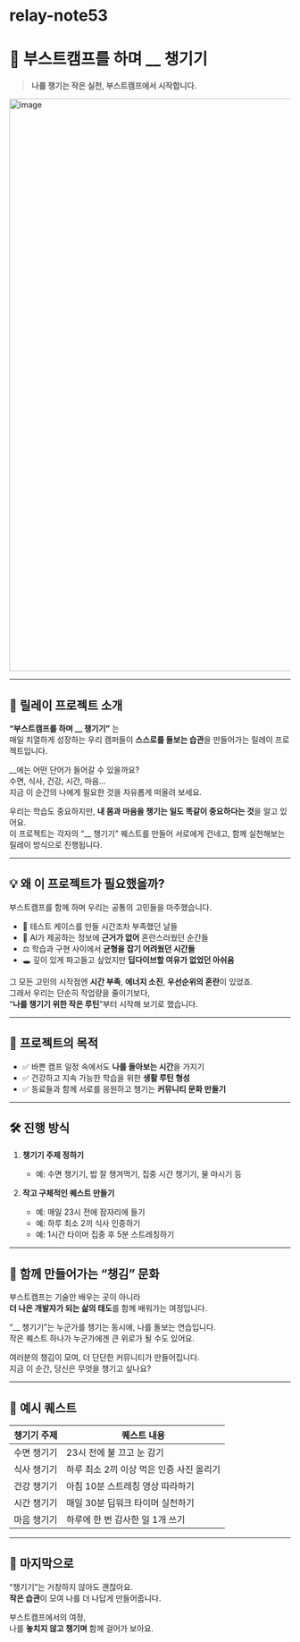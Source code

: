 # relay-note53



# 🌱 부스트캠프를 하며 __ 챙기기

> **나를 챙기는 작은 실천, 부스트캠프에서 시작합니다.**

<img width="1536" height="1024" alt="image" src="https://github.com/user-attachments/assets/cc7f6f75-076a-4eae-b71d-69bae28abc32" />


---

## 🧭 릴레이 프로젝트 소개

**“부스트캠프를 하며 __ 챙기기”** 는  
매일 치열하게 성장하는 우리 캠퍼들이 **스스로를 돌보는 습관**을 만들어가는 릴레이 프로젝트입니다.

__에는 어떤 단어가 들어갈 수 있을까요?  
수면, 식사, 건강, 시간, 마음…  
지금 이 순간의 나에게 필요한 것을 자유롭게 떠올려 보세요.

우리는 학습도 중요하지만, **내 몸과 마음을 챙기는 일도 똑같이 중요하다는 것**을 알고 있어요.  
이 프로젝트는 각자의 “__ 챙기기” 퀘스트를 만들어 서로에게 건네고, 함께 실천해보는 릴레이 방식으로 진행됩니다.

---
## 💡 왜 이 프로젝트가 필요했을까?

부스트캠프를 함께 하며 우리는 공통의 고민들을 마주했습니다.

- 🧪 테스트 케이스를 만들 시간조차 부족했던 날들  
- 🤖 AI가 제공하는 정보에 **근거가 없어** 혼란스러웠던 순간들  
- ⚖️ 학습과 구현 사이에서 **균형을 잡기 어려웠던 시간들**  
- 🕳️ 깊이 있게 파고들고 싶었지만 **딥다이브할 여유가 없었던 아쉬움**

그 모든 고민의 시작점엔 **시간 부족**, **에너지 소진**, **우선순위의 혼란**이 있었죠.  
그래서 우리는 단순히 작업량을 줄이기보다,  
“**나를 챙기기 위한 작은 루틴**”부터 시작해 보기로 했습니다.

---

## 🎯 프로젝트의 목적

- ✅ 바쁜 캠프 일정 속에서도 **나를 돌아보는 시간**을 가지기
- ✅ 건강하고 지속 가능한 학습을 위한 **생활 루틴 형성**
- ✅ 동료들과 함께 서로를 응원하고 챙기는 **커뮤니티 문화 만들기**

---

## 🛠️ 진행 방식

1. **챙기기 주제 정하기**  
   - 예: 수면 챙기기, 밥 잘 챙겨먹기, 집중 시간 챙기기, 물 마시기 등

2. **작고 구체적인 퀘스트 만들기**  
   - 예: 매일 23시 전에 잠자리에 들기  
   - 예: 하루 최소 2끼 식사 인증하기  
   - 예: 1시간 타이머 집중 후 5분 스트레칭하기
---

## 🤝 함께 만들어가는 “챙김” 문화

부스트캠프는 기술만 배우는 곳이 아니라  
**더 나은 개발자가 되는 삶의 태도**를 함께 배워가는 여정입니다.

“__ 챙기기”는 누군가를 챙기는 동시에, 나를 돌보는 연습입니다.  
작은 퀘스트 하나가 누군가에겐 큰 위로가 될 수도 있어요.

여러분의 챙김이 모여, 더 단단한 커뮤니티가 만들어집니다.  
지금 이 순간, 당신은 무엇을 챙기고 싶나요?

---

## 📝 예시 퀘스트

| 챙기기 주제 | 퀘스트 내용 |
|-------------|-------------|
| 수면 챙기기 | 23시 전에 불 끄고 눈 감기 |
| 식사 챙기기 | 하루 최소 2끼 이상 먹은 인증 사진 올리기 |
| 건강 챙기기 | 아침 10분 스트레칭 영상 따라하기 |
| 시간 챙기기 | 매일 30분 딥워크 타이머 실천하기 |
| 마음 챙기기 | 하루에 한 번 감사한 일 1개 쓰기 |

---

## 💬 마지막으로

“챙기기”는 거창하지 않아도 괜찮아요.  
**작은 습관**이 모여 나를 더 나답게 만들어줍니다.

부스트캠프에서의 여정,  
나를 **놓치지 않고 챙기며** 함께 걸어가 보아요.

